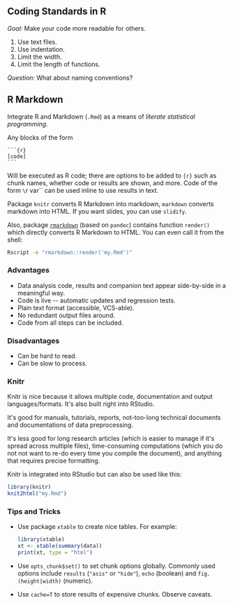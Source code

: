 ## Coding Standards in R

*Goal:* Make your code more readable for others.

 1. Use text files.
 2. Use indentation.
 3. Limit the width.
 4. Limit the length of functions.
 
*Question:* What about naming conventions?



## R Markdown

Integrate R and Markdown (`.Rmd`) as a means of *literate statistical programming*.

Any blocks of the form

    ```{r}
    [code]
    ```
    
Will be executed as R code; there are options to be added to `{r}` such 
as chunk names, whether code or results are shown, and more.
Code of the form `\`r var\`` can be used inline to use results in text.

Package `knitr` converts R Markdown into markdown, 
`markdown` converts markdown into HTML.
If you want slides, you can use `slidify`.

Also, package [`rmarkdown`](https://github.com/rstudio/rmarkdown) 
(based on `pandoc`) contains function `render()` which directly converts 
R Markdown to HTML. You can even call it from the shell:

```bash
Rscript -e "rmarkdown::render('my.Rmd')"
```

### Advantages

 * Data analysis code, results and companion text appear side-by-side in a 
    meaningful way.
 * Code is live -- automatic updates and regression tests.
 * Plain text format (accessible, VCS-able).
 * No redundant output files around.
 * Code from all steps can be included.
 
 
### Disadvantages

 * Can be hard to read.
 * Can be slow to process.
 
 
### Knitr

Knitr is nice because it allows multiple code, documentation and output 
languages/formats. It's also built right into RStudio.

It's good for manuals, tutorials, reports, not-too-long technical documents
and documentations of data preprocessing.

It's less good for long research articles (which is easier to manage if it's
spread across multiple files),
time-consuming computations (which you do not not want to re-do every time
you compile the document),
and anything that requires precise formatting.

Knitr is integrated into RStudio but can also be used like this:

```R
library(knitr)
knit2html("my.Rmd")
```

### Tips and Tricks

 * Use package `xtable` to create nice tables. For example:
 
    ```R
    library(xtable)
    xt <- xtable(summary(data))
    print(xt, type = "html")
    ```
    
 * Use `opts_chunk$set()` to set chunk options globally. Commonly used options
    include `results` (`"asis"` or `"hide"`), `echo` (boolean) and 
    `fig.(height|width)` (numeric).
    
 * Use `cache=T` to store results of expensive chunks. Observe caveats.
